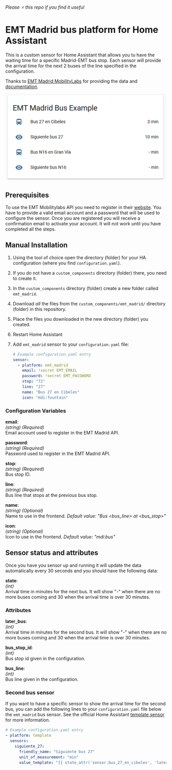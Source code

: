 _Please :star: this repo if you find it useful_

# EMT Madrid bus platform for Home Assistant

This is a custom sensor for Home Assistant that allows you tu have the waiting time for a specific Madrid-EMT bus stop. Each sensor will provide the arrival time for the next 2 buses of the line specified in the configuration.

Thanks to [EMT Madrid MobilityLabs](https://mobilitylabs.emtmadrid.es/) for providing the data and [documentation](https://apidocs.emtmadrid.es/).

![Example](example.png)

## Prerequisites

To use the EMT Mobilitylabs API you need to register in their [website](https://mobilitylabs.emtmadrid.es/). You have to provide a valid email account and a password that will be used to configure the sensor. Once you are registered you will receive a confirmation email to activate your account. It will not work until you have completed all the steps.

## Manual Installation

1. Using the tool of choice open the directory (folder) for your HA configuration (where you find `configuration.yaml`).
1. If you do not have a `custom_components` directory (folder) there, you need to create it.
1. In the `custom_components` directory (folder) create a new folder called `emt_madrid`.
1. Download _all_ the files from the `custom_components/emt_madrid/` directory (folder) in this repository.
1. Place the files you downloaded in the new directory (folder) you created.
1. Restart Home Assistant
1. Add `emt_madrid` sensor to your `configuration.yaml` file:

   ```yaml
   # Example configuration.yaml entry
   sensor:
     - platform: emt_madrid
       email: !secret EMT_EMAIL
       password: !secret EMT_PASSWORD
       stop: "72"
       line: "27"
       name: "Bus 27 en Cibeles"
       icon: "mdi:fountain"
   ```

### Configuration Variables

**email**:\
 _(string) (Required)_\
 Email account used to register in the EMT Madrid API.

**password**:\
 _(string) (Required)_\
 Password used to register in the EMT Madrid API.

**stop**:\
 _(string) (Required)_\
 Bus stop ID.

**line**:\
 _(string) (Required)_\
 Bus line that stops at the previous bus stop.

**name**:\
 _(string) (Optional)_\
 Name to use in the frontend.
_Default value: "Bus <bus_line> at <bus_stop>"_

**icon**:\
 _(string) (Optional)_\
 Icon to use in the frontend.
_Default value: "mdi:bus"_

## Sensor status and attributes

Once you have you sensor up and running it will update the data automatically every 30 seconds and you should have the following data:

**state**:\
 _(int)_\
 Arrival time in minutes for the next bus. It will show "-" when there are no more buses coming and 30 when the arrival time is over 30 minutes.

### Attributes

**later_bus**:\
 _(int)_\
 Arrival time in minutes for the second bus. It will show "-" when there are no more buses coming and 30 when the arrival time is over 30 minutes.

**bus_stop_id**:\
 _(int)_\
 Bus stop id given in the configuration.

**bus_line**:\
 _(int)_\
 Bus line given in the configuration.

### Second bus sensor

If you want to have a specific sensor to show the arrival time for the second bus, you can add the following lines to your `configuration.yaml` file below the `emt_madrid` bus sensor. See the official Home Assistant [template sensor](https://www.home-assistant.io/integrations/template/) for more information.

```yaml
# Example configuration.yaml entry
- platform: template
  sensors:
    siguiente_27:
      friendly_name: "Siguiente bus 27"
      unit_of_measurement: "min"
      value_template: "{{ state_attr('sensor.bus_27_en_cibeles', 'later_bus') }}"
```
